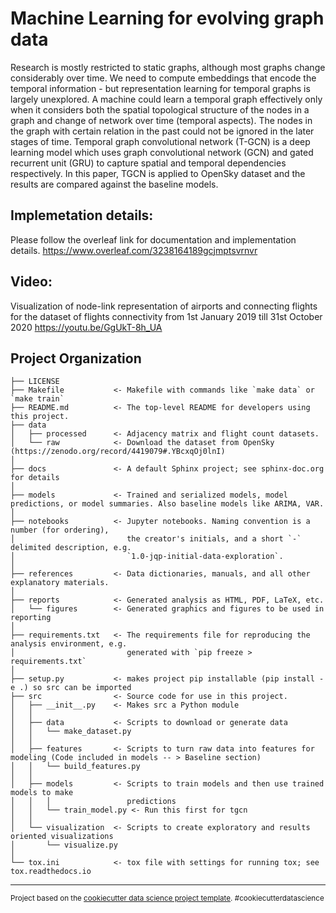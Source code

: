 Machine Learning for evolving graph data
==============================
Research is mostly restricted to static graphs, although most graphs change considerably over time. We need to compute embeddings that encode the temporal information - but representation learning for temporal graphs is largely unexplored. A machine could learn a temporal graph effectively only when it considers both the spatial topological structure of the nodes in a graph and change of network over time (temporal aspects). The nodes in the graph with certain relation in the past could not be ignored in the later stages of time. Temporal graph convolutional network (T-GCN) is a deep learning model which uses graph convolutional network (GCN) and gated recurrent unit (GRU) to capture spatial and temporal dependencies respectively. In this paper, TGCN is applied to OpenSky dataset and the results are compared against the baseline models. 


Implemetation details:
------------
Please follow the overleaf link for documentation and implementation details.
https://www.overleaf.com/3238164189gcjmptsvrnvr

Video:
------------
Visualization of node-link representation of airports and connecting flights for the dataset of flights connectivity from 1st January 2019 till 31st October 2020
https://youtu.be/GgUkT-8h_UA



Project Organization
------------

    ├── LICENSE
    ├── Makefile           <- Makefile with commands like `make data` or `make train`
    ├── README.md          <- The top-level README for developers using this project.
    ├── data
    │   ├── processed      <- Adjacency matrix and flight count datasets.
    │   └── raw            <- Download the dataset from OpenSky (https://zenodo.org/record/4419079#.YBcxqOj0lnI)
    │
    ├── docs               <- A default Sphinx project; see sphinx-doc.org for details
    │
    ├── models             <- Trained and serialized models, model predictions, or model summaries. Also baseline models like ARIMA, VAR.
    │
    ├── notebooks          <- Jupyter notebooks. Naming convention is a number (for ordering),
    │                         the creator's initials, and a short `-` delimited description, e.g.
    │                         `1.0-jqp-initial-data-exploration`.
    │
    ├── references         <- Data dictionaries, manuals, and all other explanatory materials.
    │
    ├── reports            <- Generated analysis as HTML, PDF, LaTeX, etc.
    │   └── figures        <- Generated graphics and figures to be used in reporting
    │
    ├── requirements.txt   <- The requirements file for reproducing the analysis environment, e.g.
    │                         generated with `pip freeze > requirements.txt`
    │
    ├── setup.py           <- makes project pip installable (pip install -e .) so src can be imported
    ├── src                <- Source code for use in this project.
    │   ├── __init__.py    <- Makes src a Python module
    │   │
    │   ├── data           <- Scripts to download or generate data
    │   │   └── make_dataset.py
    │   │
    │   ├── features       <- Scripts to turn raw data into features for modeling (Code included in models -- > Baseline section)
    │   │   └── build_features.py
    │   │
    │   ├── models         <- Scripts to train models and then use trained models to make
    │   │   │                 predictions
    │   │   └── train_model.py <- Run this first for tgcn
    │   │
    │   └── visualization  <- Scripts to create exploratory and results oriented visualizations
    │       └── visualize.py
    │
    └── tox.ini            <- tox file with settings for running tox; see tox.readthedocs.io


--------

<p><small>Project based on the <a target="_blank" href="https://drivendata.github.io/cookiecutter-data-science/">cookiecutter data science project template</a>. #cookiecutterdatascience</small></p>
